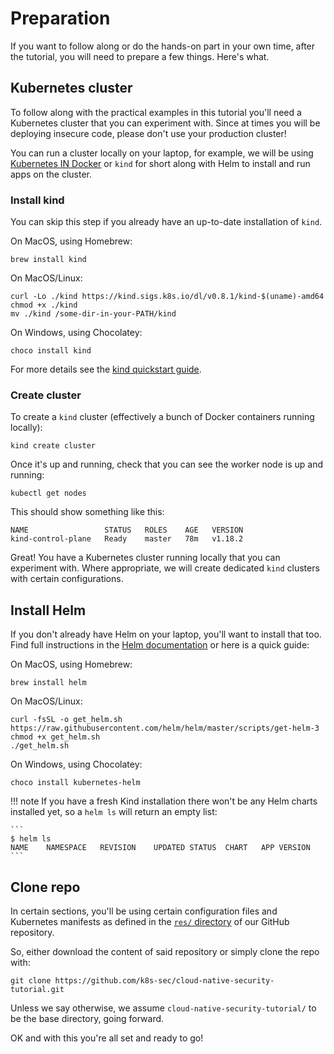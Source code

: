 # Preparation

If you want to follow along or do the hands-on part in your own time, after the
tutorial, you will need to prepare a few things. Here's what.

## Kubernetes cluster

To follow along with the practical examples in this tutorial you'll need a
Kubernetes cluster that you can experiment with. Since at times you will be
deploying insecure code, please don't use your production cluster! 

You can run a cluster locally on your laptop, for example, we will be
using [Kubernetes IN Docker](https://kind.sigs.k8s.io) or `kind` for short
along with Helm to install and run apps on the cluster.

### Install kind

You can skip this step if you already have an up-to-date installation of `kind`.

On MacOS, using Homebrew:

```
brew install kind
```

On MacOS/Linux:

```
curl -Lo ./kind https://kind.sigs.k8s.io/dl/v0.8.1/kind-$(uname)-amd64
chmod +x ./kind
mv ./kind /some-dir-in-your-PATH/kind
```

On Windows, using Chocolatey:

```
choco install kind
```

For more details see the [kind quickstart guide](https://kind.sigs.k8s.io/docs/user/quick-start/).

### Create cluster

To create a `kind` cluster (effectively a bunch of Docker containers running 
locally):

```
kind create cluster
```

Once it's up and running, check that you can see the worker node is up and running:

```
kubectl get nodes
```

This should show something like this:

```
NAME                 STATUS   ROLES    AGE   VERSION
kind-control-plane   Ready    master   78m   v1.18.2
```

Great! You have a Kubernetes cluster running locally that you can experiment with.
Where appropriate, we will create dedicated `kind` clusters with certain configurations.

## Install Helm

If you don't already have Helm on your laptop, you'll want to install that too.
Find full instructions in the [Helm documentation](https://helm.sh/docs/intro/install/) or here is a quick guide:

On MacOS, using Homebrew:

```
brew install helm
```

On MacOS/Linux:

```
curl -fsSL -o get_helm.sh https://raw.githubusercontent.com/helm/helm/master/scripts/get-helm-3
chmod +x get_helm.sh
./get_helm.sh
```

On Windows, using Chocolatey:

```
choco install kubernetes-helm
```

!!! note
    If you have a fresh Kind installation there won't be any Helm charts installed
    yet, so a `helm ls` will return an empty list:

    ```
    $ helm ls
    NAME	NAMESPACE	REVISION	UPDATED	STATUS	CHART	APP VERSION
    ```

## Clone repo

In certain sections, you'll be using certain configuration files and Kubernetes
manifests as defined in the [`res/` directory](https://github.com/k8s-sec/cloud-native-security-tutorial/tree/master/res)
of our GitHub repository.

So, either download the content of said repository or simply clone the repo with:

```
git clone https://github.com/k8s-sec/cloud-native-security-tutorial.git
```

Unless we say otherwise, we assume `cloud-native-security-tutorial/` to be the
base directory, going forward.

OK and with this you're all set and ready to go!
